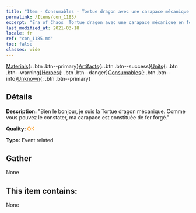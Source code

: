 ```yaml
---
title: "Item - Consumables - Tortue dragon avec une carapace mécanique en forme de marmite"
permalink: /Items/con_1185/
excerpt: "Era of Chaos  Tortue dragon avec une carapace mécanique en forme de marmite"
last_modified_at: 2021-03-18
locale: fr
ref: "con_1185.md"
toc: false
classes: wide
---
```

 [Materials](/fr/Items/){: .btn .btn--primary}[Artifacts](/fr/Items/Artifacts/){: .btn .btn--success}[Units](/fr/Items/Units/){: .btn .btn--warning}[Heroes](/fr/Items/Heroes/){: .btn .btn--danger}[Consumables](/fr/Items/Consumables/){: .btn .btn--info}[Unknown](/fr/Items/Unknown/){: .btn .btn--primary}

## Détails
 **Description:** \"Bien le bonjour, je suis la Tortue dragon mécanique. Comme vous pouvez le constater, ma carapace est constituée de fer forgé.\"

 **Quality:** <span style="color: #FF8C00">OK</span>

 **Type:** Event related

## Gather

  None

## This item contains:

  None

